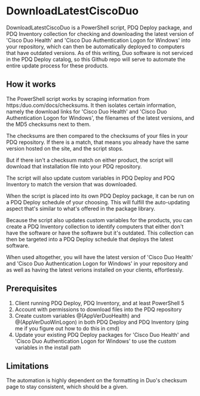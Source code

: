 # DownloadLatestCiscoDuo

DownloadLatestCiscoDuo is a PowerShell script, PDQ Deploy package, and PDQ Inventory collection for checking and downloading the latest version of 'Cisco Duo Health' and 'Cisco Duo Authentication Logon for Windows' into your repository, which can then be automatically deployed to computers that have outdated versions. As of this writing, Duo software is not serviced in the PDQ Deploy catalog, so this Github repo will serve to automate the entire update process for these products.

## How it works

The PowerShell script works by scraping information from https:/duo.com/docs/checksums. It then isolates certain information, namely the download links for 'Cisco Duo Health' and 'Cisco Duo Authentication Logon for Windows', the filenames of the latest versions, and the MD5 checksums next to them.

The checksums are then compared to the checksums of your files in your PDQ repository. If there is a match, that means you already have the same version hosted on the site, and the script stops.

But if there isn't a checksum match on either product, the script will download that installation file into your PDQ repository. 

The script will also update custom variables in PDQ Deploy and PDQ Inventory to match the version that was downloaded.

When the script is placed into its own PDQ Deploy package, it can be run on a PDQ Deploy schedule of your choosing. This will fulfill the auto-updating aspect that's similar to what's offered in the package library.

Because the script also updates custom variables for the products, you can create a PDQ Inventory collection to identify computers that either don't have the software or have the softawre but it's outdated. This collection can then be targeted into a PDQ Deploy schedule that deploys the latest software.

When used altogether, you will have the latest version of 'Cisco Duo Health' and 'Cisco Duo Authentication Logon for Windows' in your repository and as well as having the latest verions installed on your clients, effortlessly.

## Prerequisites

1. Client running PDQ Deploy, PDQ Inventory, and at least PowerShell 5
2. Account with permissions to download files into the PDQ repository
3. Create custom variables @(AppVerDuoHealth) and @(AppVerDuoWinLogon) in both PDQ Deploy and PDQ Inventory (ping me if you figure out how to do this in cmd)
4. Update your existing PDQ Deploy packages for 'Cisco Duo Health' and 'Cisco Duo Authentication Logon for Windows' to use the custom variables in the install path

## Limitations

The automation is highly dependent on the formatting in Duo's checksum page to stay consistent, which should be a given.
